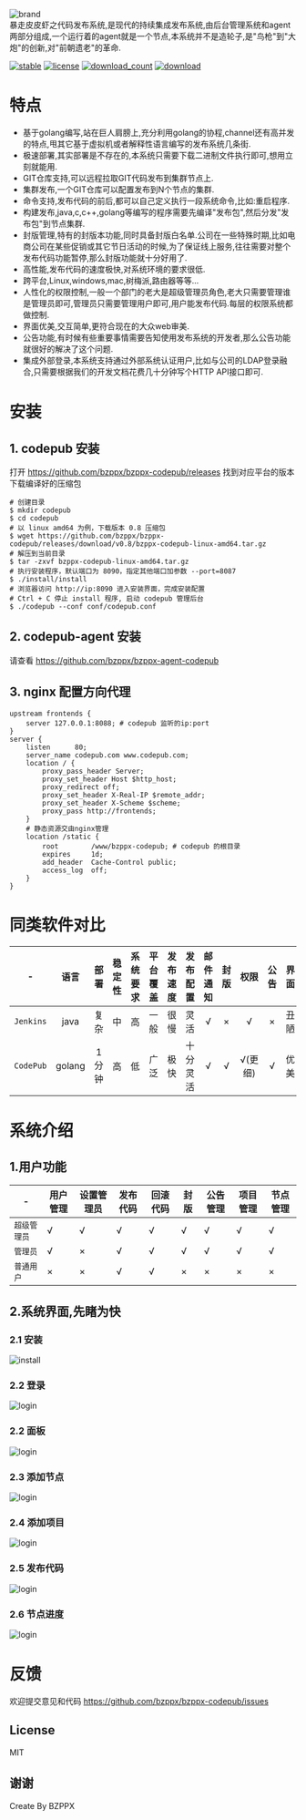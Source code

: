 
![brand](/docs/guide_res/images/brand.png)   
暴走皮皮虾之代码发布系统,是现代的持续集成发布系统,由后台管理系统和agent两部分组成,一个运行着的agent就是一个节点,本系统并不是造轮子,是"鸟枪"到"大炮"的创新,对"前朝遗老"的革命.

[![stable](https://img.shields.io/badge/stable-stable-green.svg)](https://github.com/bzppx/bzppx-codepub/) [![license](https://img.shields.io/github/license/bzppx/bzppx-codepub.svg?style=plastic)]() [![download_count](https://img.shields.io/github/downloads/bzppx/bzppx-codepub/total.svg?style=plastic)](https://github.com/bzppx/bzppx-codepub/releases) [![download](https://img.shields.io/github/release/bzppx/bzppx-codepub.svg?style=plastic)](https://github.com/bzppx/bzppx-codepub/releases)   

# 特点
- 基于golang编写,站在巨人肩膀上,充分利用golang的协程,channel还有高并发的特点,甩其它基于虚拟机或者解释性语言编写的发布系统几条街.
- 极速部署,其实部署是不存在的,本系统只需要下载二进制文件执行即可,想用立刻就能用.
- GIT仓库支持,可以远程拉取GIT代码发布到集群节点上.
- 集群发布,一个GIT仓库可以配置发布到N个节点的集群.
- 命令支持,发布代码的前后,都可以自己定义执行一段系统命令,比如:重启程序.
- 构建发布,java,c,c++,golang等编写的程序需要先编译"发布包",然后分发"发布包"到节点集群.
- 封版管理,特有的封版本功能,同时具备封版白名单.公司在一些特殊时期,比如电商公司在某些促销或其它节日活动的时候,为了保证线上服务,往往需要对整个发布代码功能暂停,那么封版功能就十分好用了.
- 高性能,发布代码的速度极快,对系统环境的要求很低.
- 跨平台,Linux,windows,mac,树梅派,路由器等等...
- 人性化的权限控制,一般一个部门的老大是超级管理员角色,老大只需要管理谁是管理员即可,管理员只需要管理用户即可,用户能发布代码.每层的权限系统都做控制.
- 界面优美,交互简单,更符合现在的大众web审美.
- 公告功能,有时候有些重要事情需要告知使用发布系统的开发者,那么公告功能就很好的解决了这个问题.
- 集成外部登录,本系统支持通过外部系统认证用户,比如与公司的LDAP登录融合,只需要根据我们的开发文档花费几十分钟写个HTTP API接口即可.

# 安装
## 1. codepub 安装

打开 https://github.com/bzppx/bzppx-codepub/releases 找到对应平台的版本下载编译好的压缩包

```
# 创建目录
$ mkdir codepub
$ cd codepub
# 以 linux amd64 为例，下载版本 0.8 压缩包
$ wget https://github.com/bzppx/bzppx-codepub/releases/download/v0.8/bzppx-codepub-linux-amd64.tar.gz
# 解压到当前目录
$ tar -zxvf bzppx-codepub-linux-amd64.tar.gz
# 执行安装程序，默认端口为 8090，指定其他端口加参数 --port=8087
$ ./install/install
# 浏览器访问 http://ip:8090 进入安装界面，完成安装配置
# Ctrl + C 停止 install 程序, 启动 codepub 管理后台
$ ./codepub --conf conf/codepub.conf
```

## 2. codepub-agent 安装
请查看 https://github.com/bzppx/bzppx-agent-codepub

## 3. nginx 配置方向代理
```
upstream frontends {
    server 127.0.0.1:8088; # codepub 监听的ip:port
}
server {
    listen      80;
    server_name codepub.com www.codepub.com;
    location / {
        proxy_pass_header Server;
        proxy_set_header Host $http_host;
        proxy_redirect off;
        proxy_set_header X-Real-IP $remote_addr;
        proxy_set_header X-Scheme $scheme;
        proxy_pass http://frontends;
    }
    # 静态资源交由nginx管理
    location /static {
        root        /www/bzppx-codepub; # codepub 的根目录
        expires     1d;
        add_header  Cache-Control public;
        access_log  off;
    }
}
```

# 同类软件对比
| - | 语言 | 部署 | 稳定性 | 系统要求 | 平台覆盖 | 发布速度 | 发布配置 | 邮件通知 | 封版 | 权限 | 公告 | 界面
| :---: | :---: | :---: | :---: | :---: | :---: | :---: | :---: | :---: | :---: | :---: | :---:|  :---:
| `Jenkins` | java | 复杂 | 中 | 高 | 一般 | 很慢 | 灵活| √ | × | √ | × | 丑陋
| `CodePub` | golang | 1分钟 | 高 | 低 | 广泛 | 极快 | 十分灵活 | √ | √ | √(更细) | √ | 优美

# 系统介绍

## 1.用户功能

| - | 用户管理 | 设置管理员 | 发布代码 | 回滚代码 | 封版 | 公告管理 | 项目管理 | 节点管理
| ------ | ------ | ------ | ------ | ------ | ------ | ------ | ------ | ------
| `超级管理员` | √ | √ | √ | √ | √ | √ | √ | √
| `管理员` | √ | × | √ | √ | √ | √ | √ | √ | √
| `普通用户` | × | × | √ | √ | × | × | × | ×

## 2.系统界面,先睹为快

### 2.1 安装
![install](/docs/guide_res/images/install.png)
### 2.2 登录
![login](/docs/guide_res/images/login.png)
### 2.2 面板
![login](/docs/guide_res/images/index.png)
### 2.3 添加节点
![login](/docs/guide_res/images/add-node.png)
### 2.4 添加项目
![login](/docs/guide_res/images/add-project.png)
### 2.5 发布代码
![login](/docs/guide_res/images/publish.png)
### 2.6 节点进度
![login](/docs/guide_res/images/task.png)


# 反馈

欢迎提交意见和代码 https://github.com/bzppx/bzppx-codepub/issues

## License

MIT

谢谢
---
Create By BZPPX
